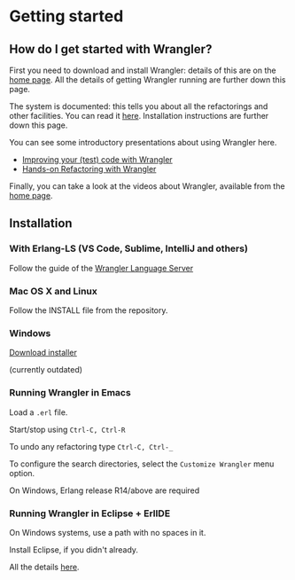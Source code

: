 # Getting started

## How do I get started with Wrangler?

First you need to download and install Wrangler: details of this are on the [home page](index.html). All the details of getting Wrangler running are further down this page.

The system is documented: this tells you about all the refactorings and other facilities. You can read it [here](https://refactoringtools.github.io/wrangler/). Installation instructions are further down this page.

You can see some introductory presentations about using Wrangler here.
- [Improving your (test) code with Wrangler](http://www.cs.kent.ac.uk/people/staff/sjt/presentations/PerthFeb2010.ppt)
- [Hands-on Refactoring with Wrangler](http://www.cs.kent.ac.uk/people/staff/sjt/presentations/ErlangFactory09.ppt)

Finally, you can take a look at the videos about Wrangler, available from the [home page](index.html).


## Installation

### With Erlang-LS (VS Code, Sublime, IntelliJ and others)

Follow the guide of the [Wrangler Language Server](wls/wrangler_language_server)

### Mac OS X and Linux

Follow the INSTALL file from the repository.

### Windows

[Download installer](https://github.com/downloads/RefactoringTools/wrangler/Wrangler_Setup.exe) 

(currently outdated)

### Running Wrangler in Emacs

Load a `.erl` file. 

Start/stop using 
    `Ctrl-C, Ctrl-R`

To undo any refactoring type 
    `Ctrl-C, Ctrl-_`

To configure the search directories, select the `Customize Wrangler` menu option.

On Windows, Erlang release R14/above are required 

### Running Wrangler in Eclipse + ErlIDE

On Windows systems, use a path with no spaces in it.

Install Eclipse, if you didn't already. 

All the details [here](http://erlide.org/index.html).